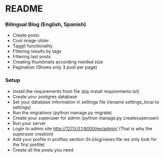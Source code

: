 # README #

### Bilingual Blog (English, Spanish) ###

* Create posts
* Cool image slider
* Taggit functionality
* Filtering results by tags
* Filtering last posts 
* Creating thumbnails according needed size 
* Pagination (Shows only 3 post per page)

### Setup ###

* Install the requirements from file (pip install requirements.txt)
* Create your postgres database 
* Set your database information in settings file (rename settings_local to settings)
* Run the migrations (python manage.py migrate)
* Create your superuser for admin (python manage.py createsuperuser)
* Run your server 
* Login to admin site http://127.0.0.1:8000/en/admin/ (That is why the superuser creation)
* Add your profile in profiles section (In blog/views file we only look for the first profile)
* Create all the posts you need